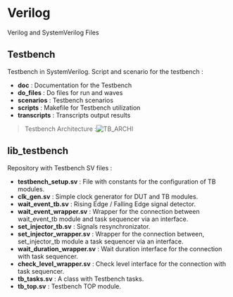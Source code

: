# Verilog
Verilog and SystemVerilog Files

## Testbench
Testbench in SystemVerilog.
Script and scenario for the testbench :
* **doc** : Documentation for the Testbench
* **do_files** : Do files for run and waves
* **scenarios** : Testbench scenarios
* **scripts** : Makefile for Testbench utilization
* **transcripts** : Transcripts output results

> Testbench Architecture :![TB_ARCHI](/Verilog/Testbench/doc/TB_ARCHI.png)

## lib_testbench
Repository with Testbench SV files :

* **testbench_setup.sv** : File with constants for the configuration of TB modules.
* **clk_gen.sv**         : Simple clock generator for DUT and TB modules.
* **wait_event_tb.sv**   : Rising Edge / Falling Edge signal detector.
* **wait_event_wrapper.sv** : Wrapper for the connection between wait_event_tb module and task sequencer via an interface.
* **set_injector_tb.sv** : Signals resynchronizator.
* **set_injector_wrapper.sv** : Wrapper for the connection between, set_injector_tb module a task sequencer via an interface.
* **wait_duration_wrapper.sv** : Wait duration interface for the connection with task sequencer.
* **check_level_wrapper.sv** : Check level interface for the connection with task sequencer.
* **tb_tasks.sv** : A class with Testbench tasks.
* **tb_top.sv** : Testbench TOP module.
